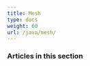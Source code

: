 ```yaml
---
title: Mesh
type: docs
weight: 60
url: /java/mesh/
---
```


### **Articles in this section**

